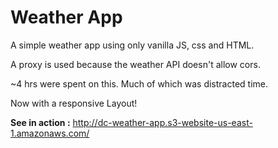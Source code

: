 # Weather App
A simple weather app using only vanilla JS, css and HTML. 

A proxy is used because the weather API doesn't allow cors.

~4 hrs were spent on this. Much of which was distracted time.

Now with a responsive Layout!

__See in action :__
http://dc-weather-app.s3-website-us-east-1.amazonaws.com/